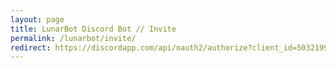```yaml
---
layout: page
title: LunarBot Discord Bot // Invite
permalink: /lunarbot/invite/
redirect: https://discordapp.com/api/oauth2/authorize?client_id=503219967521456139&permissions=0&scope=bot
---
```


